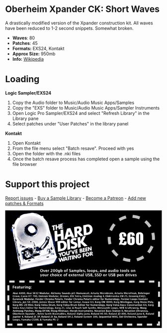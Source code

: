 # Oberheim Xpander CK: Short Waves
 
A drastically modified version of the Xpander construction kit. All waves have been reduced to 1-2 second snippets. Somewhat broken.

-   **Waves**: 80
-   **Patches**: 45
-   **Formats:** EXS24, Kontakt
-   **Approx Size:** 950mb
-   **Info:** [Wikipedia](https://en.wikipedia.org/wiki/Oberheim_Xpander)

# Loading

**Logic Sampler/EXS24**

1. Copy the Audio folder to Music/Audio Music Apps/Samples
2. Copy the "EXS" folder to Music/Audio Music Apps/Sampler Instruments
3. Open Logic Pro Sampler/EXS24 and select "Refresh Library" in the Library pane
4. Select patches under "User Patches" in the library panel 


****Kontakt****

1.  Open Kontakt
2. From the file menu select "Batch resave". Proceed with yes
3. Open the folder with the .nki files
4. Once the batch resave process has completed open a sample using the file browser

# Support this project

[Report issues](/issues) - [Buy a Sample Library](https://gumroad.com/modularsamples) - [Become a Patreon](https://www.patreon.com/modularsamples) - [Add new patches & Formats](/pulls)

[
![Sample library disks](https://github.com/publicsamples/Public-Samples/raw/master/images/drives2.jpg?raw=true)
](https://gum.co/modularsamples-drives)

